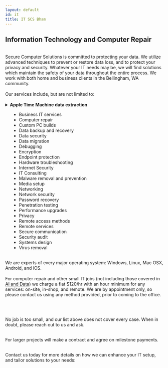 ```yaml
---
layout: default
id: it
title: IT SCS Bham
---
```

## Information Technology and Computer Repair
<br>
<div class="left-align">
Secure Computer Solutions is committed to protecting your data. We utilize advanced techniques to prevent or restore data loss, and to protect your privacy and security. Whatever your IT needs may be, we will find solutions which maintain the safety of your data throughout the entire process. We work with both home and business clients in the Bellingham, WA community.
<br>
<br>
Our services include, but are not limited to:
<br>
<br>
<details class="details-left"><summary class="summary-left" style="text-align: left;"><strong>Apple Time Machine data extraction</strong></summary><br>
Apple Time Machine backup drives are designed in a rigid way. They work great when you're just creating or restoring snapshots, but sometimes you may want to extract data from various snapshots, or to move data to another operating system, such as Windows or Android. This can be a challenging task due to the structure of Time Machine backups, but we have software and techniques to handle this.<br><br>
</details>
<div style="margin-left: 20px;">
<ul>
  <li>Business IT services</li>
  <li>Computer repair</li>
  <li>Custom PC builds
  </li>
  <li>Data backup and recovery
  </li>
  <li>Data security
  </li>
  <li>Data migration
  </li>
  <li>Debugging
  </li>
  <li>Encryption
  </li>
  <li>Endpoint protection
  </li>
  <li>Hardware troubleshooting
  </li>
  <li>Internet Security
  </li>
  <li>IT Consulting
  </li>
  <li>Malware removal and prevention
  </li>
  <li>Media setup
  </li>
  <li>Networking
  </li>
  <li>Network security
  </li>
  <li>Password recovery
  </li>
  <li>Penetration testing
  </li>
  <li>Performance upgrades
  </li>
  <li>Privacy
  </li>
  <li>Remote access methods
  </li>
  <li>Remote services
  </li>
  <li>Secure communication
  </li>
  <li>Security audit
  </li>
  <li>Systems design
  </li>
  <li>Virus removal
  </li>
</ul>
</div>
<br>
We are experts of every major operating system: Windows, Linux, Mac OSX, Android, and iOS.
<br><br>
For computer repair and other small IT jobs (not including those covered in <a href="ai.html">AI and Data</a>) we charge a flat $120/hr with an hour minimum for any services: on-site, in-shop, and remote. We are by appointment only, so please contact us using any method provided, prior to coming to the office.

<br><br>

No job is too small, and our list above does not cover every case. When in doubt, please reach out to us and ask.
<br><br>

For larger projects will make a contract and agree on milestone payments.
<br><br>

Contact us today for more details on how we can enhance your IT setup, and tailor solutions to your needs:
</div>
